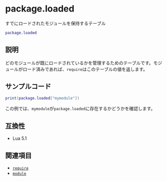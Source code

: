 # package.loaded

すでにロードされたモジュールを保持するテーブル

```lua
package.loaded
```

## 説明

どのモジュールが既にロードされているかを管理するためのテーブルです。モジュールがロード済みであれば、`require`はこのテーブルの値を返します。

## サンプルコード

```lua
print(package.loaded["mymodule"])
```

この例では、`mymodule`が`package.loaded`に存在するかどうかを確認します。

## 互換性

- Lua 5.1

## 関連項目

- [`require`](require.md)
- [`module`](module.md)